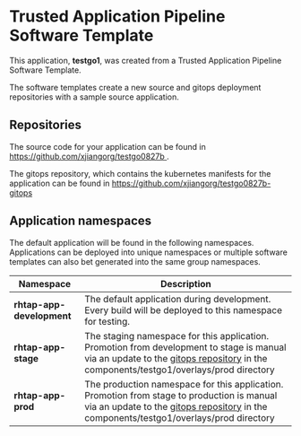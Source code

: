 # Trusted Application Pipeline Software Template

This application, **testgo1**, was created from a Trusted Application Pipeline Software Template.

The software templates create a new source and gitops deployment repositories with a sample source application. 

## Repositories

The source code for your application can be found in [https://github.com/xjiangorg/testgo0827b ](https://github.com/xjiangorg/testgo0827b ).
 
The gitops repository, which contains the kubernetes manifests for the application can be found in 
[https://github.com/xjiangorg/testgo0827b-gitops ](https://github.com/xjiangorg/testgo0827b-gitops ) 

## Application namespaces 

The default application will be found in the following namespaces. Applications can be deployed into unique namespaces or multiple software templates can also bet generated into the same group namespaces.  

|  Namespace   |  Description   |  
| -------- | -------- |   
| **rhtap-app-development** | The default application during development. Every build will be deployed to this namespace for testing. | 
| **rhtap-app-stage** | The staging namespace for this application. Promotion from development to stage is manual via an update to the [gitops repository](https://github.com/xjiangorg/testgo0827b-gitops ) in the components/testgo1/overlays/prod directory |  
| **rhtap-app-prod** | The production namespace for this application. Promotion from stage to production is manual via an update to the [gitops repository](https://github.com/xjiangorg/testgo0827b-gitops ) in the components/testgo1/overlays/prod directory | 